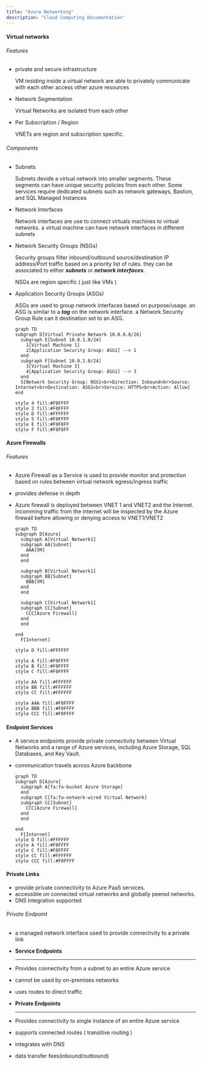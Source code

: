 ```yaml
---
title: "Azure Networking"
description: "Cloud Computing Documentation"
---
```


#### Virtual networks
###### Features
- private and secure infrastructure

    VM residing inside a virtual network are able to privately communicate with each other access other azure resources

- Network Segmentation

    Virtual Networks are isolated from each other
      
- Per Subscription / Region

    VNETs are region and subscription specific. 

###### Components
- Subnets

    Subnets devide a virtual network into smaller segments. These segments can have unique security policies from each other. Some 
    services require dedicated subnets such as network gateways, Bastion, and SQL Managed Instances
    
- Network Interfaces

    Network interfaces are use to connect virtuals machines to virtual networks. a virtual machine can have network interfaces in different subnets
    
- Network Security Groups (NSGs)

    Security groups filter inbound/outbound source/destination IP address/Port traffic based on a priority list of rules. they can be associated to 
    either ***subnets*** or ***network interfaces***.

    NSGs are region specific ( just like VMs )
    
- Application Security Groups (ASGs)

    ASGs are used to group network interfaces based on purpose/usage. an ASG is similar to a ***tag*** on the network interface. a Network Security Group Rule can
    it destination set to an ASG.
    
    ```mermaid
    graph TD
    subgraph D[Virtual Private Network 10.0.0.0/26]
      subgraph E[Subnet 10.0.1.0/24]
        1[Virtual Machine 1]
        2[Application Security Group: ASG1] --> 1 
      end
      subgraph F[Subnet 10.0.2.0/24]
        3[Virtual Machine 3]
        4[Application Security Group: ASG1] --> 3 
      end
      5[Network Security Group: NSG1<br>Direction: Inbound<br>Source: Internet<br>Destination: ASG1<br>Service: HTTPS<br>Action: Allow]
    end

    style 4 fill:#F0FFFF
    style 2 fill:#F0FFFF
    style D fill:#FFFFFF
    style 5 fill:#F0FFFF
    style E fill:#F0F8FF
    style F fill:#F0F8FF
    ```
#### Azure Firewalls
###### Features
- Azure Firewall as a Service is used to provide monitor and protection based on rules between virtual network egress/ingress traffic
- provides defense in depth
- Azure firewall is deployed between VNET 1 and VNET2 and the Internet. incomming traffic from the internet will be inspected by the Azure firewall before allowing or denying access to VNET1/VNET2

    ```mermaid
    graph TD
    subgraph D[Azure]
      subgraph A[Virtual Network1]
      subgraph AA[Subnet]
        AAA[VM]
      end
      end

      subgraph B[Virtual Network1]
      subgraph BB[Subnet]
        BBB[VM]
      end
      end

      subgraph C[Virtual Network1]
      subgraph CC[Subnet]
        CCC[Azure Firewall]
      end
      end

    end
      F[Internet]

    style D fill:#FFFFFF

    style A fill:#F0FFFF
    style B fill:#F0FFFF
    style C fill:#F0FFFF

    style AA fill:#FFFFFF
    style BB fill:#FFFFFF
    style CC fill:#FFFFFF

    style AAA fill:#F0FFFF
    style BBB fill:#F0FFFF
    style CCC fill:#F0FFFF
    ```
    
#### Endpoint Services

- A service endpoints provide private connectivity between Virtual Networks and a range of Azure services, including Azure Storage, SQL Databases, and Key Vault.
- communication travels across Azure backbone

    ```mermaid
    graph TD
    subgraph D[Azure]
      subgraph A[fa:fa-bucket Azure Storage]
      end
      subgraph C[fa:fa-network-wired Virtual Network]
      subgraph CC[Subnet]
        CCC[Azure Firewall]
      end
      end

    end
      F[Internet]
    style D fill:#FFFFFF
    style A fill:#F0FFFF
    style C fill:#F0FFFF
    style CC fill:#FFFFFF
    style CCC fill:#F0FFFF
    ```
    
#### Private Links
- provide private connectivity to Azure PaaS services.
- accessible on connected virtual networks and globally peered networks.
- DNS Integration supported

###### Private Endpoint
- a managed network interface used to provide connectivity to a private link

<div class="grid cards" markdown>

-   __Service Endpoints__

    ---
- Provides connectivity from a subnet to an entire Azure service
- cannot be used by on-premises networks
- uses routes to direct traffic


-   __Private Endpoints__

    ---
- Provides connectivity to single instance of an entire Azure service
- supports connected routes ( transitive routing )
- integrates with DNS
- data transfer fees(inbound/outbound)

</div>
